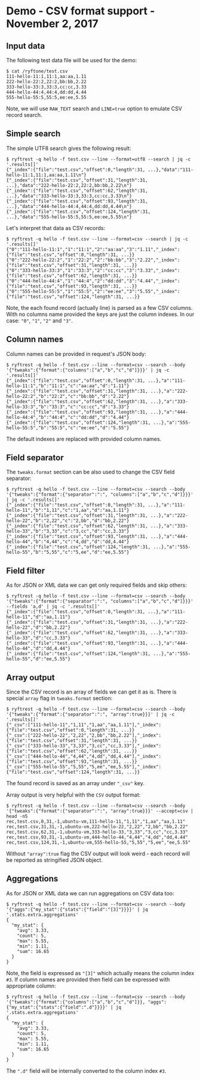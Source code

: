 # Demo - CSV format support - November 2, 2017

## Input data

The following test data file will be used for the demo:

```{.sh}
$ cat /ryftone/test.csv
111-hello-11:1,11:1,aa:aa,1.11
222-hello-22:2,22:2,bb:bb,2.22
333-hello-33:3,33:3,cc:cc,3.33
444-hello-44:4,44:4,dd:dd,4.44
555-hello-55:5,55:5,ee:ee,5.55
```

Note, we will use `RAW_TEXT` search and `LINE=true` option to emulate CSV record
search.


## Simple search

The simple UTF8 search gives the following result:

```{.sh}
$ ryftrest -q hello -f test.csv --line --format=utf8 --search | jq -c '.results[]'
{"_index":{"file":"test.csv","offset":0,"length":31, ...},"data":"111-hello-11:1,11:1,aa:aa,1.11\n"}
{"_index":{"file":"test.csv","offset":31,"length":31, ...},"data":"222-hello-22:2,22:2,bb:bb,2.22\n"}
{"_index":{"file":"test.csv","offset":62,"length":31, ...},"data":"333-hello-33:3,33:3,cc:cc,3.33\n"}
{"_index":{"file":"test.csv","offset":93,"length":31, ...},"data":"444-hello-44:4,44:4,dd:dd,4.44\n"}
{"_index":{"file":"test.csv","offset":124,"length":31, ...},"data":"555-hello-55:5,55:5,ee:ee,5.55\n"}
```

Let's interpret that data as CSV records:

```{.sh}
$ ryftrest -q hello -f test.csv --line --format=csv --search | jq -c '.results[]'
{"0":"111-hello-11:1","1":"11:1","2":"aa:aa","3":"1.11","_index":{"file":"test.csv","offset":0,"length":31, ...}}
{"0":"222-hello-22:2","1":"22:2","2":"bb:bb","3":"2.22","_index":{"file":"test.csv","offset":31,"length":31, ...}}
{"0":"333-hello-33:3","1":"33:3","2":"cc:cc","3":"3.33","_index":{"file":"test.csv","offset":62,"length":31, ...}}
{"0":"444-hello-44:4","1":"44:4","2":"dd:dd","3":"4.44","_index":{"file":"test.csv","offset":93,"length":31, ...}}
{"0":"555-hello-55:5","1":"55:5","2":"ee:ee","3":"5.55","_index":{"file":"test.csv","offset":124,"length":31, ...}}
```

Note, the each found record (actually line) is parsed as a few CSV columns.
With no columns name provided the keys are just the column indexes.
In our case: `"0"`, `"1"`, `"2"` and `"3"`.


## Column names

Column names can be provided in request's JSON body:

```{.sh}
$ ryftrest -q hello -f test.csv --line --format=csv --search --body '{"tweaks":{"format":{"columns":["a","b","c","d"]}}}' | jq -c '.results[]'
{"_index":{"file":"test.csv","offset":0,"length":31, ...},"a":"111-hello-11:1","b":"11:1","c":"aa:aa","d":"1.11"}
{"_index":{"file":"test.csv","offset":31,"length":31, ...},"a":"222-hello-22:2","b":"22:2","c":"bb:bb","d":"2.22"}
{"_index":{"file":"test.csv","offset":62,"length":31, ...},"a":"333-hello-33:3","b":"33:3","c":"cc:cc","d":"3.33"}
{"_index":{"file":"test.csv","offset":93,"length":31, ...},"a":"444-hello-44:4","b":"44:4","c":"dd:dd","d":"4.44"}
{"_index":{"file":"test.csv","offset":124,"length":31, ...},"a":"555-hello-55:5","b":"55:5","c":"ee:ee","d":"5.55"}
```

The default indexes are replaced with provided column names.


## Field separator

The `tweaks.format` section can be also used to change the CSV field separator:

```{.sh}
$ ryftrest -q hello -f test.csv --line --format=csv --search --body '{"tweaks":{"format":{"separator":":", "columns":["a","b","c","d"]}}}' | jq -c '.results[]'
{"_index":{"file":"test.csv","offset":0,"length":31, ...},"a":"111-hello-11","b":"1,11","c":"1,aa","d":"aa,1.11"}
{"_index":{"file":"test.csv","offset":31,"length":31, ...},"a":"222-hello-22","b":"2,22","c":"2,bb","d":"bb,2.22"}
{"_index":{"file":"test.csv","offset":62,"length":31, ...},"a":"333-hello-33","b":"3,33","c":"3,cc","d":"cc,3.33"}
{"_index":{"file":"test.csv","offset":93,"length":31, ...},"a":"444-hello-44","b":"4,44","c":"4,dd","d":"dd,4.44"}
{"_index":{"file":"test.csv","offset":124,"length":31, ...},"a":"555-hello-55","b":"5,55","c":"5,ee","d":"ee,5.55"}
```


## Field filter

As for JSON or XML data we can get only required fields and skip others:

```{.sh}
$ ryftrest -q hello -f test.csv --line --format=csv --search --body '{"tweaks":{"format":{"separator":":", "columns":["a","b","c","d"]}}}' --fields 'a,d' | jq -c '.results[]'
{"_index":{"file":"test.csv","offset":0,"length":31, ...},"a":"111-hello-11","d":"aa,1.11"}
{"_index":{"file":"test.csv","offset":31,"length":31, ...},"a":"222-hello-22","d":"bb,2.22"}
{"_index":{"file":"test.csv","offset":62,"length":31, ...},"a":"333-hello-33","d":"cc,3.33"}
{"_index":{"file":"test.csv","offset":93,"length":31, ...},"a":"444-hello-44","d":"dd,4.44"}
{"_index":{"file":"test.csv","offset":124,"length":31, ...},"a":"555-hello-55","d":"ee,5.55"}
```


## Array output

Since the CSV record is an array of fields we can get it as is.
There is special `array` flag in `tweaks.format` section:

```{.sh}
$ ryftrest -q hello -f test.csv --line --format=csv --search --body '{"tweaks":{"format":{"separator":":", "array":true}}}' | jq -c '.results[]'
{"_csv":["111-hello-11","1,11","1,aa","aa,1.11"],"_index":{"file":"test.csv","offset":0,"length":31, ...}}
{"_csv":["222-hello-22","2,22","2,bb","bb,2.22"],"_index":{"file":"test.csv","offset":31,"length":31, ...}}
{"_csv":["333-hello-33","3,33","3,cc","cc,3.33"],"_index":{"file":"test.csv","offset":62,"length":31, ...}}
{"_csv":["444-hello-44","4,44","4,dd","dd,4.44"],"_index":{"file":"test.csv","offset":93,"length":31, ...}}
{"_csv":["555-hello-55","5,55","5,ee","ee,5.55"],"_index":{"file":"test.csv","offset":124,"length":31, ...}}
```

The found record is saved as an array under `"_csv"` key.

Array output is very helpful with the `CSV` output format:

```{.sh}
$ ryftrest -q hello -f test.csv --line --format=csv --search --body '{"tweaks":{"format":{"separator":":", "array":true}}}' --accept=csv | head -n5
rec,test.csv,0,31,-1,ubuntu-vm,111-hello-11,"1,11","1,aa","aa,1.11"
rec,test.csv,31,31,-1,ubuntu-vm,222-hello-22,"2,22","2,bb","bb,2.22"
rec,test.csv,62,31,-1,ubuntu-vm,333-hello-33,"3,33","3,cc","cc,3.33"
rec,test.csv,93,31,-1,ubuntu-vm,444-hello-44,"4,44","4,dd","dd,4.44"
rec,test.csv,124,31,-1,ubuntu-vm,555-hello-55,"5,55","5,ee","ee,5.55"
```

Without `"array":true` flag the CSV output will look weird - each
record will be reported as stringified JSON object.


## Aggregations

As for JSON or XML data we can run aggregations on CSV data too:

```{.sh}
$ ryftrest -q hello -f test.csv --line --format=csv --search --body '{"aggs":{"my_stat":{"stats":{"field":"[3]"}}}}' | jq '.stats.extra.aggregations'
{
  "my_stat": {
    "avg": 3.33,
    "count": 5,
    "max": 5.55,
    "min": 1.11,
    "sum": 16.65
  }
}
```

Note, the field is expressed as `"[3]"` which actually means the column index `#3`.
If column names are provided then field can be expressed with appropriate column:

```{.sh}
$ ryftrest -q hello -f test.csv --line --format=csv --search --body '{"tweaks":{"format":{"columns":["a","b","c","d"]}}, "aggs":{"my_stat":{"stats":{"field":".d"}}}}' | jq '.stats.extra.aggregations'
{
  "my_stat": {
    "avg": 3.33,
    "count": 5,
    "max": 5.55,
    "min": 1.11,
    "sum": 16.65
  }
}
```

The `".d"` field will be internally converted to the column index `#3`.
